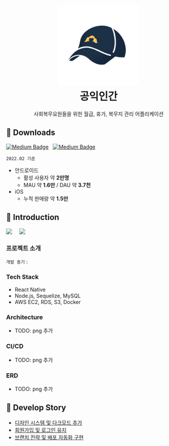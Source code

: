 <!-- <div align='center'>
  <h1>공익인간</h1>
  <p>사회복무요원을 위한 종합 관리 어플리케이션</P>
</div> -->

<h1 align="center">
  <img alt="cgapp logo" src="./images/playstore.png" width="220px"/><br/>
  공익인간
</h1>

<p align="center">사회복무요원들을 위한 월급, 휴가, 복무지 관리 어플리케이션</p>
<p></p>

## 🚀 Downloads

[![Medium Badge](http://img.shields.io/badge/android-download-12100E?style=for-the-badge&logo=android&link=https://play.google.com/store/apps/details?id=com.project.realproject&hl=ko&gl=US)](https://play.google.com/store/apps/details?id=com.project.realproject&hl=ko&gl=US)
&nbsp;
[![Medium Badge](http://img.shields.io/badge/iOS-download-12100E?style=for-the-badge&logo=apple&link=https://apps.apple.com/kr/app/공익인간/id1551639457)](https://apps.apple.com/kr/app/공익인간/id1551639457)

`2022.02 기준`
- 안드로이드
  - 활성 사용자 약 **2만명** 
  - MAU 약 **1.6만** / DAU 약 **3.7천**
- iOS
  - 누적 판매량 약 **1.5만**

## 🔭 Introduction

<span>
  <img src="https://user-images.githubusercontent.com/53747019/156013657-93efd280-989d-4a23-b3b0-e32023883b16.gif" width="220" />
  &nbsp;  &nbsp;
  <img src="https://user-images.githubusercontent.com/53747019/156014627-433a7935-6132-44ce-b5fd-f255c9ca9703.gif" width="220" />
</span>

### 프로젝트 소개

`개발 동기` : 

### Tech Stack

- React Native
- Node.js, Sequelize, MySQL
- AWS EC2, RDS, S3, Docker

### Architecture

- TODO: png 추가

### CI/CD


- TODO: png 추가

### ERD
- TODO: png 추가

## 🔖 Develop Story

- [디자인 시스템 및 다크모드 추가](https://hoyoungmoon.github.io/javascript/react-native/side-project/gongikHumanV2-refactor-before-upgrade/) 
- [회원가입 및 로그인 유지](https://hoyoungmoon.github.io/javascript/react-native/side-project/gongikHumanV2-add-login/)
- [브랜치 전략 및 배포 자동화 구현](https://hoyoungmoon.github.io/javascript/react-native/side-project/gongikHumanV2-set-automatic-deploy/)
